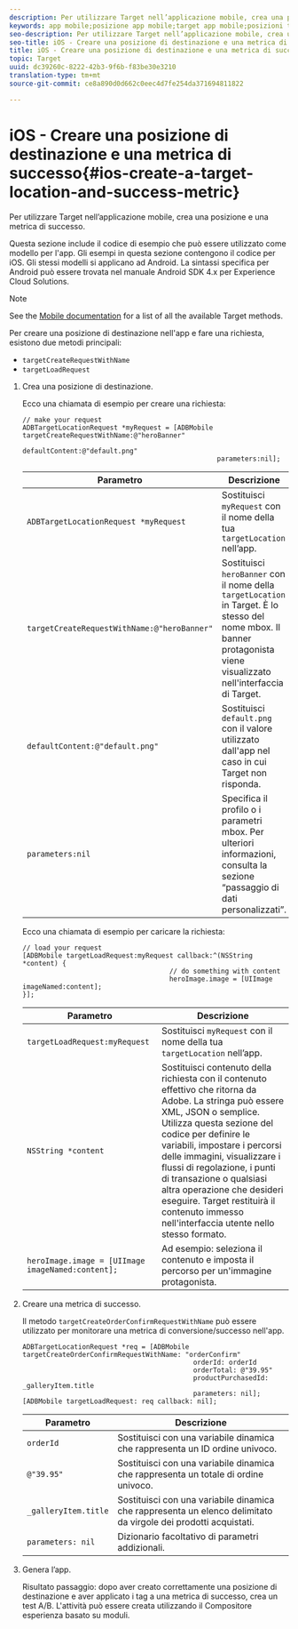 ```yaml
---
description: Per utilizzare Target nell’applicazione mobile, crea una posizione e una metrica di successo.
keywords: app mobile;posizione app mobile;target app mobile;posizioni target mobile;metriche di successo app mobile
seo-description: Per utilizzare Target nell’applicazione mobile, crea una posizione e una metrica di successo.
seo-title: iOS - Creare una posizione di destinazione e una metrica di successo
title: iOS - Creare una posizione di destinazione e una metrica di successo
topic: Target
uuid: dc39260c-8222-42b3-9f6b-f83be30e3210
translation-type: tm+mt
source-git-commit: ce8a890d0d662c0eec4d7fe254da371694811822

---
```



# iOS - Creare una posizione di destinazione e una metrica di successo{#ios-create-a-target-location-and-success-metric}

Per utilizzare Target nell’applicazione mobile, crea una posizione e una metrica di successo.

Questa sezione include il codice di esempio che può essere utilizzato come modello per l'app. Gli esempi in questa sezione contengono il codice per iOS. Gli stessi modelli si applicano ad Android. La sintassi specifica per Android può essere trovata nel manuale [](https://docs.adobe.com/content/help/en/mobile-services/android/target-android/target-main.html)Android SDK 4.x per Experience Cloud Solutions.

>[!NOTE]
>
>See the [Mobile documentation](https://docs.adobe.com/content/help/en/mobile-services/ios/target-ios/c-target-methods.html) for a list of all the available Target methods.

Per creare una posizione di destinazione nell'app e fare una richiesta, esistono due metodi principali:

* `targetCreateRequestWithName`
* `targetLoadRequest`

1. Crea una posizione di destinazione.

   Ecco una chiamata di esempio per creare una richiesta:

   ```
   // make your request 
   ADBTargetLocationRequest *myRequest = [ADBMobile targetCreateRequestWithName:@"heroBanner" 
                                                    defaultContent:@"default.png" 
                                                    parameters:nil];
   ```

   | Parametro | Descrizione |
   |---|---|
   | `ADBTargetLocationRequest *myRequest` | Sostituisci `myRequest` con il nome della tua `targetLocation` nell’app. |
   | `targetCreateRequestWithName:@"heroBanner"` | Sostituisci `heroBanner` con il nome della `targetLocation` in Target. È lo stesso del nome mbox. Il banner protagonista viene visualizzato nell'interfaccia di Target. |
   | `defaultContent:@"default.png"` | Sostituisci `default.png` con il valore utilizzato dall'app nel caso in cui Target non risponda. |
   | `parameters:nil` | Specifica il profilo o i parametri mbox. Per ulteriori informazioni, consulta la sezione “passaggio di dati personalizzati”. |

   Ecco una chiamata di esempio per caricare la richiesta:

   ```
   // load your request 
   [ADBMobile targetLoadRequest:myRequest callback:^(NSString *content) { 
                                        // do something with content 
                                        heroImage.image = [UIImage imageNamed:content]; 
   }];
   ```

   | Parametro | Descrizione |
   |---|---|
   | `targetLoadRequest:myRequest` | Sostituisci `myRequest` con il nome della tua `targetLocation` nell’app. |
   | `NSString *content` | Sostituisci contenuto della richiesta con il contenuto effettivo che ritorna da Adobe. La stringa può essere XML, JSON o semplice. Utilizza questa sezione del codice per definire le variabili, impostare i percorsi delle immagini, visualizzare i flussi di regolazione, i punti di transazione o qualsiasi altra operazione che desideri eseguire. Target restituirà il contenuto immesso nell'interfaccia utente nello stesso formato. |
   | `heroImage.image = [UIImage imageNamed:content];` | Ad esempio: seleziona il contenuto e imposta il percorso per un'immagine protagonista. |

1. Creare una metrica di successo.

   Il metodo `targetCreateOrderConfirmRequestWithName` può essere utilizzato per monitorare una metrica di conversione/successo nell'app.

   ```
   ADBTargetLocationRequest *req = [ADBMobile targetCreateOrderConfirmRequestWithName: "orderConfirm" 
                                              orderId: orderId 
                                              orderTotal: @"39.95" 
                                              productPurchasedId: _galleryItem.title 
                                              parameters: nil]; 
   [ADBMobile targetLoadRequest: req callback: nil];
   ```

   | Parametro | Descrizione |
   |---|---|
   | `orderId` | Sostituisci con una variabile dinamica che rappresenta un ID ordine univoco. |
   | `@"39.95"` | Sostituisci con una variabile dinamica che rappresenta un totale di ordine univoco. |
   | `_galleryItem.title` | Sostituisci con una variabile dinamica che rappresenta un elenco delimitato da virgole dei prodotti acquistati. |
   | `parameters: nil` | Dizionario facoltativo di parametri addizionali. |

1. Genera l’app.

   Risultato passaggio: dopo aver creato correttamente una posizione di destinazione e aver applicato i tag a una metrica di successo, crea un test A/B. L'attività può essere creata utilizzando il Compositore esperienza basato su moduli.
